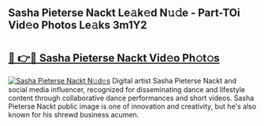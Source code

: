 ## Sasha Pieterse Nackt Le𝚊k𝚎d N𝚞𝚍e - Part-TOi Vid𝚎o Photos Le𝚊ks 3m1Y2

# <h2><a href="http://fb3voi.evod.top/?m=Sasha+Pieterse+Nackt">🔗 👉🔴 Sasha Pieterse Nackt Vid𝚎o Ph𝚘t𝚘s</a></h2>

[![Sasha Pieterse Nackt N𝚞d𝚎s](https://i.imgur.com/8V9OHl7.gif)](http://fb3voi.evod.top/?m=Sasha+Pieterse+Nackt)
Digital artist Sasha Pieterse Nackt and social media influencer, recognized for disseminating dance and lifestyle content through collaborative dance performances and short videos. Sasha Pieterse Nackt public image is one of innovation and creativity, but he's also known for his shrewd business acumen. 
